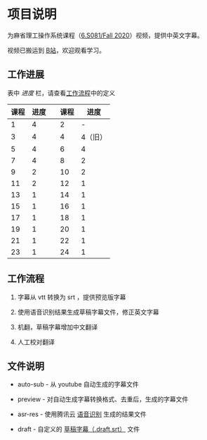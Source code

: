 # 项目说明

为麻省理工操作系统课程（[6.S081/Fall 2020](https://pdos.csail.mit.edu/6.828/2020/schedule.html)）视频，提供中英文字幕。

视频已搬运到 [B站](https://www.bilibili.com/video/BV19k4y1C7kA/)，欢迎观看学习。

## 工作进展

表中 *进度* 栏，请查看[工作流程](#工作流程)中的定义

| 课程 | 进度    |   | 课程 | 进度    |
| ---- | ---     | - | ---  | ---     |
| 1    | 4       |   | 2    | -       |
| 3    | 4       |   | 4    | 4（旧） |
| 5    | 4       |   | 6    | 4       |
| 7    | 4       |   | 8    | 2       |
| 9    | 2       |   | 10   | 2       |
| 11   | 2       |   | 12   | 1       |
| 13   | 1       |   | 14   | 1       |
| 15   | 1       |   | 16   | 1       |
| 17   | 1       |   | 18   | 1       |
| 19   | 1       |   | 20   | 1       |
| 21   | 1       |   | 22   | 1       |
| 23   | 1       |   | 24   | 1       |

## 工作流程

1. 字幕从 vtt 转换为 srt ，提供预览版字幕

2. 使用语音识别结果生成草稿字幕文件，修正英文字幕

3. 机翻，草稿字幕增加中文翻译

4. 人工校对翻译

## 文件说明

- auto-sub - 从 youtube 自动生成的字幕文件

- preview - 对自动生成字幕转换格式、去重后，生成的字幕文件

- asr-res - 使用腾讯云 [语音识别](https://cloud.tencent.com/document/product/1093/37139) 生成的结果文件

- draft - 自定义的 [草稿字幕（.draft.srt）](https://github.com/mayf09/subtitle-tools/blob/develop/draft.srt.md) 文件
